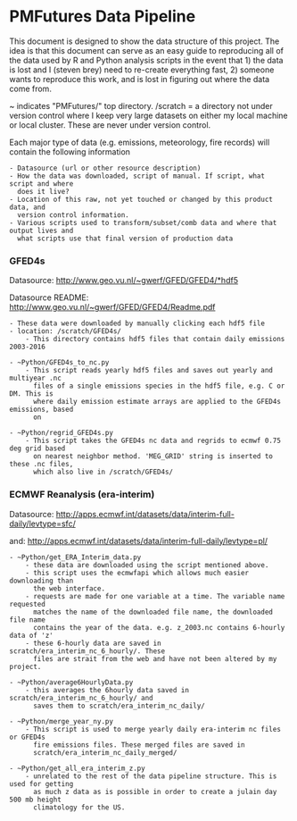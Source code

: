 # PMFutures Data Pipeline

This document is designed to show the data structure of this project. The idea is that 
this document can serve as an easy guide to reproducing all of the data used by R and 
Python analysis scripts in the event that 1) the data is lost and I (steven brey) need to 
re-create everything fast, 2) someone wants to reproduce this work, and is lost in 
figuring out where the data come from.

~ indicates "PMFutures/" top directory. 
/scratch = a directory not under version control where I keep very large datasets on 
either my local machine or local cluster. These are never under version control. 

Each major type of data (e.g. emissions, meteorology, fire records) will contain the 
following information

	- Datasource (url or other resource description)
	- How the data was downloaded, script of manual. If script, what script and where 
	  does it live?
	- Location of this raw, not yet touched or changed by this product data, and 
	  version control information. 
	- Various scripts used to transform/subset/comb data and where that output lives and
	  what scripts use that final version of production data
	  
	
### GFED4s 

Datasource: http://www.geo.vu.nl/~gwerf/GFED/GFED4/*hdf5

Datasource README: http://www.geo.vu.nl/~gwerf/GFED/GFED4/Readme.pdf

	- These data were downloaded by manually clicking each hdf5 file
	- location: /scratch/GFED4s/
		- This directory contains hdf5 files that contain daily emissions 2003-2016
		
	- ~Python/GFED4s_to_nc.py
		- This script reads yearly hdf5 files and saves out yearly and multiyear .nc
		  files of a single emissions species in the hdf5 file, e.g. C or DM. This is
		  where daily emission estimate arrays are applied to the GFED4s emissions, based
		  on  
		  
	- ~Python/regrid_GFED4s.py
		- This script takes the GFED4s nc data and regrids to ecmwf 0.75 deg grid based
		  on nearest neighbor method. 'MEG_GRID' string is inserted to these .nc files,
		  which also live in /scratch/GFED4s/
		

### ECMWF Reanalysis (era-interim)

Datasource: http://apps.ecmwf.int/datasets/data/interim-full-daily/levtype=sfc/

and:		http://apps.ecmwf.int/datasets/data/interim-full-daily/levtype=pl/
	
	- ~Python/get_ERA_Interim_data.py 
	    - these data are downloaded using the script mentioned above. 
		- this script uses the ecmwfapi which allows much easier downloading than
		  the web interface. 
		- requests are made for one variable at a time. The variable name requested 
	      matches the name of the downloaded file name, the downloaded file name 
	      contains the year of the data. e.g. z_2003.nc contains 6-hourly data of 'z'
		- these 6-hourly data are saved in scratch/era_interim_nc_6_hourly/. These
		  files are strait from the web and have not been altered by my project.

	- ~Python/average6HourlyData.py 
		- this averages the 6hourly data saved in scratch/era_interim_nc_6_hourly/ and
		  saves them to scratch/era_interim_nc_daily/
		  
	- ~Python/merge_year_ny.py 
		- This script is used to merge yearly daily era-interim nc files or GFED4s
          fire emissions files. These merged files are saved in 
          scratch/era_interim_nc_daily_merged/
          
    - ~Python/get_all_era_interim_z.py 
    	- unrelated to the rest of the data pipeline structure. This is used for getting
    	  as much z data as is possible in order to create a julain day 500 mb height 
    	  climatology for the US.
  
 
	  
	 